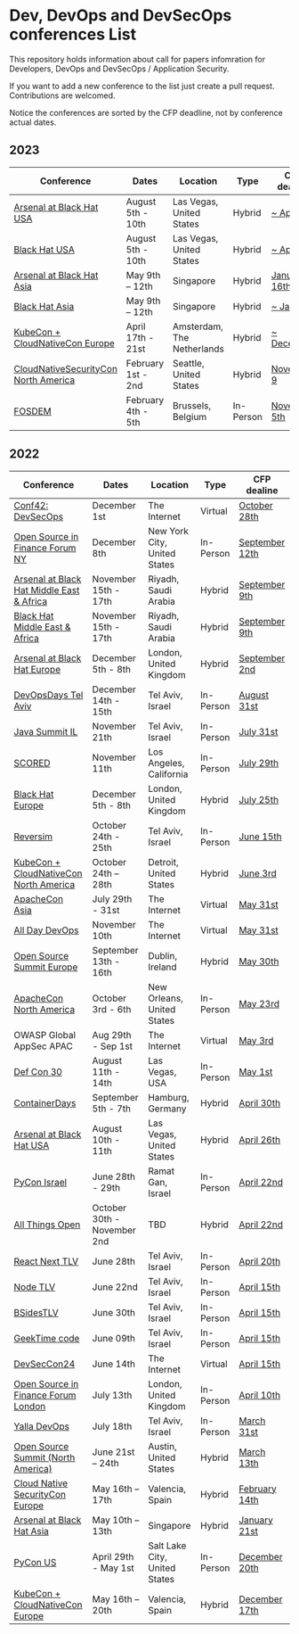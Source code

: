 
# Dev, DevOps and DevSecOps conferences List
This repository holds information about call for papers infomration for Developers, DevOps and DevSecOps / Application Security.

If you want to add a new conference to the list just create a pull request. Contributions are welcomed.

Notice the conferences are sorted by the CFP deadline, not by conference actual dates. 

## 2023
| Conference | Dates | Location | Type | CFP dealine  |
| --- | --- | --- | --- | ---  |
| [Arsenal at Black Hat USA](https://www.blackhat.com/us-23/arsenal-overview.html) | August 5th - 10th | Las Vegas, United States | Hybrid| [~ April](https://usa-arsenal-cfp.blackhat.com/) |
| [Black Hat USA](https://www.blackhat.com/us-23/) | August 5th - 10th | Las Vegas, United States | Hybrid| [~ April](https://www.blackhat.com/us-23/call-for-papers.html/) |
| [Arsenal at Black Hat Asia](https://www.blackhat.com/asia-23/arsenal-overview.html) | May 9th – 12th | Singapore | Hybrid| [January 16th](https://asia-arsenal-cfp.blackhat.com/) |
| [Black Hat Asia](https://www.blackhat.com/asia-23) | May 9th – 12th | Singapore | Hybrid| [~ January](https://www.blackhat.com/asia-23/call-for-papers.html) |
| [KubeCon + CloudNativeCon Europe](https://events.linuxfoundation.org/kubecon-cloudnativecon-europe/) | April 17th - 21st | Amsterdam, The Netherlands | Hybrid| [~ December](https://events.linuxfoundation.org/kubecon-cloudnativecon-europe/program/cfp/) |
| [CloudNativeSecurityCon North America](https://events.linuxfoundation.org/cloudnativesecuritycon-north-america/) | February 1st - 2nd | Seattle, United States | Hybrid| [November 9](https://events.linuxfoundation.org/cloudnativesecuritycon-north-america/program/cfp/) |
| [FOSDEM](https://fosdem.org/2023) | February 4th - 5th | Brussels, Belgium | In-Person | [November 5th](https://fosdem.org/2023/news/2022-09-29-call_for_devrooms/) |

## 2022
| Conference | Dates | Location | Type | CFP dealine  |
| --- | --- | --- | --- | ---  |
| [Conf42: DevSecOps](https://www.conf42.com/devsecops2022) | December 1st | The Internet | Virtual | [October 28th](https://www.papercall.io/conf42-devsecops-2022)
| [Open Source in Finance Forum NY](https://events.linuxfoundation.org/open-source-finance-forum-new-york/) | December 8th | New York City, United States | In-Person | [September 12th](https://events.linuxfoundation.org/open-source-finance-forum-new-york/program/cfp/) |
| [Arsenal at Black Hat Middle East & Africa](https://blackhatmea.com/blackhat-arsenal) | November 15th - 17th | Riyadh, Saudi Arabia | Hybrid| [September 9th](https://blackhatmea.awardsplatform.com/) |
| [Black Hat Middle East & Africa](https://blackhatmea.com/) | November 15th - 17th | Riyadh, Saudi Arabia | Hybrid| [September 9th](https://blackhatmea.awardsplatform.com/) |
| [Arsenal at Black Hat Europe](https://www.blackhat.com/eu-22/arsenal-overview.html) | December 5th - 8th | London, United Kingdom | Hybrid| [September 2nd](https://europe-arsenal-cfp.blackhat.com/) |
| [DevOpsDays Tel Aviv](https://tlvcommunity.dev/devopsdays.html) | December 14th - 15th | Tel Aviv, Israel | In-Person | [August 31st](https://sessionize.com/devopsdays-tel-aviv-2022/) |
| [Java Summit IL](http://www.javasummitil.com/) | November 21th | Tel Aviv, Israel | In-Person | [July 31st](https://sessionize.com/javasummit-il-22) |
| [SCORED](https://scored.dev/workshop_information/) | November 11th | Los Angeles, California | In-Person | [July 29th](https://scored2022.hotcrp.com/) |
| [Black Hat Europe](https://www.blackhat.com/eu-22/arsenal-overview.html) | December 5th - 8th | London, United Kingdom | Hybrid| [July 25th](https://www.blackhat.com/eu-22/call-for-papers.html) |
| [Reversim](https://summit2022.reversim.com) | October 24th - 25th | Tel Aviv, Israel | In-Person | [June 15th](https://sessionize.com/reversim-summit-2022/) |
| [KubeCon + CloudNativeCon North America](https://events.linuxfoundation.org/kubecon-cloudnativecon-north-america/) | October 24th – 28th | Detroit, United States | Hybrid| [June 3rd](https://events.linuxfoundation.org/kubecon-cloudnativecon-north-america/program/cfp/) |
| [ApacheCon Asia](https://www.apachecon.com/) | July 29th - 31st | The Internet | Virtual | [May 31st](https://apachecon.com/acasia2022/cfp.html) |
| [All Day DevOps](https://www.alldaydevops.com/) | November 10th | The Internet | Virtual | [May 31st](https://sessionize.com/2022-all-day-devops/) |
| [Open Source Summit Europe](https://events.linuxfoundation.org/open-source-summit-europe/) | September 13th - 16th | Dublin, Ireland | Hybrid | [May 30th](https://events.linuxfoundation.org/open-source-summit-europe/program/cfp) |
| [ApacheCon North America](https://www.apachecon.com/) | October 3rd - 6th | New Orleans, United States | In-Person | [May 23rd](https://www.apachecon.com/acna2022/cfp.html) |
| OWASP Global AppSec APAC | Aug 29th - Sep 1st | The Internet | Virtual | [May 3rd](https://owasp.submittable.com/submit/221206/2022-virtual-global-appsec-apac-cft) |
| [Def Con 30](https://defcon.org/) | August 11th - 14th | Las Vegas, USA | In-Person | [May 1st](https://defcon.org/html/defcon-30/dc-30-cfp.html) |
| [ContainerDays](https://www.containerdays.io/) | September 5th - 7th | Hamburg, Germany | Hybrid | [April 30th](https://sessionize.com/containerdays-2022/) |
| [Arsenal at Black Hat USA](https://www.blackhat.com/us-22/arsenal-overview.html) | August 10th - 11th | Las Vegas, United States | Hybrid| [April 26th](https://usa-arsenal-cfp.blackhat.com/) |
| [PyCon Israel](https://pycon.org.il/2022/) | June 28th - 29th | Ramat Gan, Israel | In-Person | [April 22nd](https://cfp.pycon.org.il/conference2022/cfp) |
| [All Things Open](https://www.allthingsopen.org/) | October 30th - November 2nd | TBD | Hybrid | [April 22nd](https://www.allthingsopen.org/call-for-papers-2022/) |
| [React Next TLV](https://www.react-next.com/) | June 28th | Tel Aviv, Israel | In-Person | [April 20th](https://docs.google.com/forms/d/e/1FAIpQLSe6Y96XYmzgk9kBbE1vk7KeHK45XwQ8FvsM2X0kywSrbe5D7Q/viewform) |
| [Node TLV](https://www.nodetlv.com/) | June 22nd | Tel Aviv, Israel | In-Person | [April 15th](https://forms.gle/ab9nCbpigvqT4bW9A) |
| [BSidesTLV](https://bsidestlv.com/) | June 30th | Tel Aviv, Israel | In-Person | [April 15th](https://cfp.bsidestlv.com/bsidestlv-2022/cfp) |
| [GeekTime code](https://code.geektime.co.il/) | June 09th | Tel Aviv, Israel | In-Person | [April 15th](https://docs.google.com/forms/d/e/1FAIpQLSfH3eWFugcfBnygLfckk9goZpPj2MrHYznhrQus-aWmEm1nBg/viewform) |
| [DevSecCon24](https://www.devseccon.com/events/devseccon24) | June 14th | The Internet | Virtual | [April 15th](https://sessionize.com/devseccon24-2022) |
| [Open Source in Finance Forum London](https://events.linuxfoundation.org/open-source-finance-forum-london/) | July 13th | London, United Kingdom | In-Person | [April 10th](https://events.linuxfoundation.org/open-source-finance-forum-london/program/cfp/) |
| [Yalla DevOps](https://yalla-devops.com/) | July 18th | Tel Aviv, Israel | In-Person | [March 31st](https://sessionize.com/yalladevops-telaviv-2022) |
| [Open Source Summit (North America)](https://events.linuxfoundation.org/open-source-summit-north-america/) | June 21st – 24th | Austin, United States | Hybrid| [March 13th](https://events.linuxfoundation.org/open-source-summit-north-america/program/cfp/) |
| [Cloud Native SecurityCon Europe](https://events.linuxfoundation.org/cloud-native-securitycon-europe/) | May 16th – 17th | Valencia, Spain | Hybrid| [February 14th](https://events.linuxfoundation.org/cloud-native-securitycon-europe/program/cfp/) |
| [Arsenal at Black Hat Asia](https://www.blackhat.com/asia-22/arsenal-overview.html) | May 10th – 13th | Singapore | Hybrid| [January 21st](https://asia-arsenal-cfp.blackhat.com/) |
| [PyCon US](https://us.pycon.org/) | April 29th - May 1st | Salt Lake City, United States | In-Person | [December 20th](https://us.pycon.org/2022/speaking/talks/) | 
| [KubeCon + CloudNativeCon Europe](https://events.linuxfoundation.org/kubecon-cloudnativecon-europe/) | May 16th – 20th | Valencia, Spain | Hybrid| [December 17th](https://events.linuxfoundation.org/kubecon-cloudnativecon-europe/program/cfp/) |
